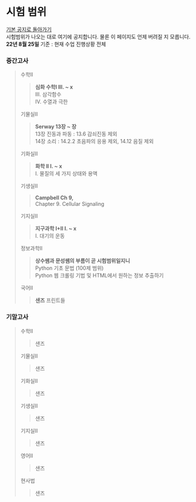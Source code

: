 # 시험 범위
[기본 공지로 돌아가기](https://annyeong-one.github.io/gshs106_gongji/) \
시험범위가 나오는 대로 여기에 공지합니다. 물론 이 페이지도 언제 버려질 지 모릅니다. \
**22년 8월 25일** 기준 : 현재 수업 진행상황 전체
### 중간고사
> 수학II
> > **심화 수학I III. ~ x** \
> > III. 삼각함수\
> > IV. 수열과 극한
> 
> 기물실II
> > **Serway 13장 ~ 장** \
> > 13장 진동과 파동 : 13.6 감쇠진동 제외 \
> > 14장 소리 : 14.2.2 초음파의 응용 제외, 14.12 음질 제외
> 
> 기화실II
> > **화학 II I. ~ x**\
> > I. 물질의 세 가지 상태와 용액
> 
> 기생실II
> > **Campbell Ch 9,**\
> > Chapter 9. Cellular Signaling
> 
> 기지실II
> > **지구과학 I+II I. ~ x**\
> > I. 대기의 운동
> 
> 정보과학II
> > **상수쌤과 문성쌤의 부름이 곧 시험범위일지니**\
> > Python 기초 문법 (100제 범위)\
> > Python 웹 크롤링 기법 및 HTML에서 원하는 정보 추출하기
> 
> 국어II
> > **샌즈**
> > 프린트들


### 기말고사
> 수학II
> > 샌즈
> 
> 기물실II
> > 샌즈
> 
> 기화실II
> > 샌즈
> 
> 기생실II
> > 샌즈
> 
> 기지실II
> > 샌즈
> 
> 영어II
> > 샌즈
> 
> 현사법
> > 샌즈
> 

